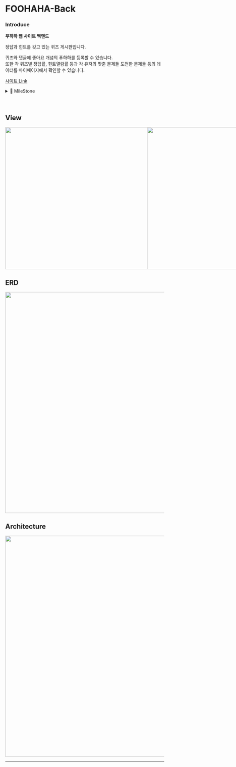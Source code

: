 # FOOHAHA-Back
### Introduce
**푸하하 웹 사이트 백엔드**
<p>정답과 힌트를 갖고 있는 퀴즈 게시판입니다.</p>
<p>퀴즈와 댓글에 좋아요 개념의 푸하하를 등록할 수 있습니다. <br>또한 각 퀴즈별 정답률, 힌트열람률 등과 각 유저의 맞춘 문제들 도전한 문제들 등의 데이터를 마이페이지에서 확인할 수 있습니다.</p>

[사이트 Link](https://wooin-dev.github.io/foohaha/)

<details>
 <summary>🏁 MileStone</summary>  
  
## 🛹 init
- 기본 CRUD 구현
- 사용자 기능 추가
- 로그인 기능 구현
- 소셜 로그인 기능 추가
- 댓글기능 구현
- 좋아요 기능 추가
- https 적용
- 배포
- 마이페이지 기능 
  - 문제 풀이 통계 구성 (내가 풀은 문제, 못 풀은 문제, 내 점수 등)
  - 내가 만든 퀴즈 리스트



## 🛴 Basic feature
- 🚩 Github Actions CI/CD 구성
- RefreshToken 전략 Rotation 등 고안
- 정답 리스트로 확장 (예비 정답)
- 퀴즈 백데이터 작업 (열람된 횟수, 힌트를 본 횟수, 정답률, 퀴즈 평가)
- 나의 퀴즈 스탯 통계
- 퀴즈 신고 기능 및 자동 블락 처리
- 조회수, 힌트열람, 정답률,
- 퀴즈 정답확인 후 평가 기능 추가
- 퀴즈 추천 알고리즘 (힌트만 본 경우, 정답률, 오답률, 평가, 좋아요, 댓글 수)
- 메인페이지 상 랜덤 퀴즈 출현 기능 추가
- 회원 포인트 기능 추가
- 회원 칭호 기능 추가



## 🚲 Plus feature
- 유사 정답 체크 알고리즘 구성
- 정답 확인 후 효과음
- 공유기능 추가 (인스타 스토리용 자동 이미지 생성)
</details>
<br><br>

## View
<div style="display:flex">
  <img src="https://github.com/Wooin-dev/Foohaha-Back/assets/133616377/76b15b55-8b34-441b-a208-320644e1e638" height="450">
  <img src="https://github.com/Wooin-dev/Foohaha-Back/assets/133616377/d25f0db0-b804-4b10-817f-2f9d646d2f42" height="450">
</div>


## ERD
<img src="https://github.com/Wooin-dev/Foohaha-Back/assets/133616377/44aeca8c-f587-45d6-a756-74f8e8dcbd22" width="700">

## Architecture
<img src="https://github.com/Wooin-dev/Foohaha-Back/assets/133616377/498e77bf-7d6f-4e36-85cc-2b7956337639" width="700">

---

